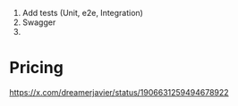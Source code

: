 1. Add tests (Unit, e2e, Integration)
2. Swagger
3.

# Pricing

https://x.com/dreamerjavier/status/1906631259494678922
